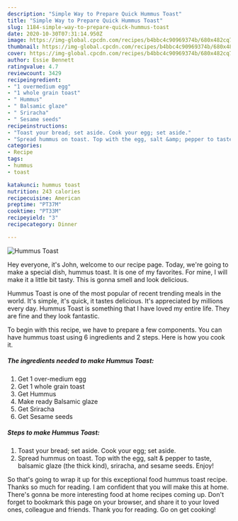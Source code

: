 ```yaml
---
description: "Simple Way to Prepare Quick Hummus Toast"
title: "Simple Way to Prepare Quick Hummus Toast"
slug: 1184-simple-way-to-prepare-quick-hummus-toast
date: 2020-10-30T07:31:14.950Z
image: https://img-global.cpcdn.com/recipes/b4bbc4c90969374b/680x482cq70/hummus-toast-recipe-main-photo.jpg
thumbnail: https://img-global.cpcdn.com/recipes/b4bbc4c90969374b/680x482cq70/hummus-toast-recipe-main-photo.jpg
cover: https://img-global.cpcdn.com/recipes/b4bbc4c90969374b/680x482cq70/hummus-toast-recipe-main-photo.jpg
author: Essie Bennett
ratingvalue: 4.7
reviewcount: 3429
recipeingredient:
- "1 overmedium egg"
- "1 whole grain toast"
- " Hummus"
- " Balsamic glaze"
- " Sriracha"
- " Sesame seeds"
recipeinstructions:
- "Toast your bread; set aside. Cook your egg; set aside."
- "Spread hummus on toast. Top with the egg, salt &amp; pepper to taste, balsamic glaze (the thick kind), sriracha, and sesame seeds. Enjoy!"
categories:
- Recipe
tags:
- hummus
- toast

katakunci: hummus toast 
nutrition: 243 calories
recipecuisine: American
preptime: "PT37M"
cooktime: "PT33M"
recipeyield: "3"
recipecategory: Dinner

---
```



![Hummus Toast](https://img-global.cpcdn.com/recipes/b4bbc4c90969374b/680x482cq70/hummus-toast-recipe-main-photo.jpg)

Hey everyone, it's John, welcome to our recipe page. Today, we're going to make a special dish, hummus toast. It is one of my favorites. For mine, I will make it a little bit tasty. This is gonna smell and look delicious.



Hummus Toast is one of the most popular of recent trending meals in the world. It's simple, it's quick, it tastes delicious. It's appreciated by millions every day. Hummus Toast is something that I have loved my entire life. They are fine and they look fantastic.


To begin with this recipe, we have to prepare a few components. You can have hummus toast using 6 ingredients and 2 steps. Here is how you cook it.

<!--inarticleads1-->

##### The ingredients needed to make Hummus Toast:

1. Get 1 over-medium egg
1. Get 1 whole grain toast
1. Get  Hummus
1. Make ready  Balsamic glaze
1. Get  Sriracha
1. Get  Sesame seeds




<!--inarticleads2-->

##### Steps to make Hummus Toast:

1. Toast your bread; set aside. Cook your egg; set aside.
1. Spread hummus on toast. Top with the egg, salt &amp; pepper to taste, balsamic glaze (the thick kind), sriracha, and sesame seeds. Enjoy!




So that's going to wrap it up for this exceptional food hummus toast recipe. Thanks so much for reading. I am confident that you will make this at home. There's gonna be more interesting food at home recipes coming up. Don't forget to bookmark this page on your browser, and share it to your loved ones, colleague and friends. Thank you for reading. Go on get cooking!

